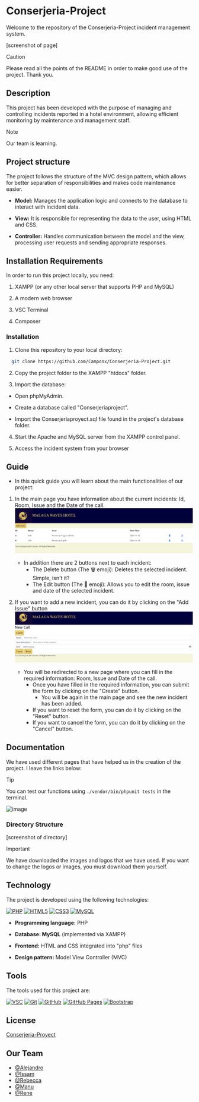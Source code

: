 # Conserjeria-Project
Welcome to the repository of the Conserjeria-Project incident management system.

[screenshot of page]

>[!CAUTION]
>Please read all the points of the README in order to make good use of the project. Thank you.

## Description
This project has been developed with the purpose of managing and controlling incidents reported in a hotel environment, allowing efficient monitoring by maintenance and management staff.

>[!NOTE]
>Our team is learning.

## Project structure
The project follows the structure of the MVC design pattern, which allows for better separation of responsibilities and makes code maintenance easier.

- **Model:** Manages the application logic and connects to the database to interact with incident data.

- **View:** It is responsible for representing the data to the user, using HTML and CSS.

- **Controller:** Handles communication between the model and the view, processing user requests and sending appropriate responses.

## Installation Requirements
In order to run this project locally, you need:

  1. XAMPP (or any other local server that supports PHP and MySQL)

  2. A modern web browser

  3. VSC Terminal

  4. Composer

### Installation
1. Clone this repository to your local directory:

```bash
  git clone https://github.com/Camposx/Conserjeria-Project.git
```

2. Copy the project folder to the XAMPP "htdocs" folder.

3. Import the database:
- Open phpMyAdmin.

- Create a database called "Conserjeriaproject".

- Import the Conserjeriaproyect.sql file found in the project's database folder.

4. Start the Apache and MySQL server from the XAMPP control panel.

5. Access the incident system from your browser

## Guide
- In this quick guide you will learn about the main functionalities of our project:


1. In the main page you have information about the current incidents: Id, Room, Issue and the Date of the call.
![screenshot of our main page](/public/img/indexMalagaWavesHotel.png)
    - In addition there are 2 buttons next to each incident: 
      - The Delete button (The 🗑️ emoji): Deletes the selected incident. Simple, isn't it?
      - The Edit button (The 📝 emoji): Allows you to edit the room, issue and date of the selected incident.

2. If you want to add a new incident, you can do it by clicking on the "Add Issue" button
![Our new calls form ](/public/img/formulario.png)
    - You will be redirected to a new page where you can fill in the required information: Room, Issue and Date of the call.
      - Once you have filled in the required information, you can submit the form by clicking on the "Create" button.
        - You will be again in the main page and see the new incident has been added.
      - If you want to reset the form, you can do it by clicking on the "Reset" button.
      - If you want to cancel the form, you can do it by clicking on the "Cancel" button.
    

## Documentation
We have used different pages that have helped us in the creation of the project. I leave the links below:

>[!TIP]
>You can test our functions using `./vendor/bin/phpunit tests` in the terminal.

![image](https://github.com/user-attachments/assets/d35188bd-2cf2-4a30-8b25-a9c7ec893e82)

### Directory Structure
[screenshot of directory]

>[!IMPORTANT]
>We have downloaded the images and logos that we have used. If you want to change the logos or images, you must download them yourself.

## Technology
The project is developed using the following technologies:

<a href='#777BB4' target="_blank"><img alt='PHP' src='https://img.shields.io/badge/PHP-100000?style=for-the-badge&logo=PHP&logoColor=FFFFFF&labelColor=8892be&color=8892be'/></a>
<a href='https://github.com/shivamkapasia0' target="_blank"><img alt='HTML5' src='https://img.shields.io/badge/HTML5-100000?style=for-the-badge&logo=HTML5&logoColor=white&labelColor=E34F26&color=E34F26'/></a>
<a href='https://github.com/shivamkapasia0' target="_blank"><img alt='CSS3' src='https://img.shields.io/badge/CSS3-100000?style=for-the-badge&logo=CSS3&logoColor=white&labelColor=1572B6&color=1572B6'/></a>
<a href='#4479A1' target="_blank"><img alt='MySQL' src='https://img.shields.io/badge/MySQL-100000?style=for-the-badge&logo=MySQL&logoColor=white&labelColor=00758f&color=00758f'/></a>

- **Programming language:** PHP

- **Database: MySQL** (implemented via XAMPP)

- **Frontend:** HTML and CSS integrated into "php" files

- **Design pattern:** Model View Controller (MVC)

## Tools
The tools used for this project are:

<a href='visual studio code' target="_blank"><img alt='VSC' src='https://img.shields.io/badge/VSC-100000?style=for-the-badge&logo=VSC&logoColor=white&labelColor=0277BD&color=0277BD'/></a>
<a href='https://github.com/shivamkapasia0' target="_blank"><img alt='Git' src='https://img.shields.io/badge/Git-100000?style=for-the-badge&logo=Git&logoColor=white&labelColor=F05032&color=F05032'/></a>
<a href='https://github.com/shivamkapasia0' target="_blank"><img alt='GitHub' src='https://img.shields.io/badge/GitHub-100000?style=for-the-badge&logo=GitHub&logoColor=white&labelColor=181717&color=181717'/></a>
<a href='https://github.com/shivamkapasia0' target="_blank"><img alt='GitHub Pages' src='https://img.shields.io/badge/GitHub_Pages-100000?style=for-the-badge&logo=GitHub Pages&logoColor=white&labelColor=222222&color=222222'/></a>
<a href='https://github.com/shivamkapasia0' target="_blank"><img alt='Bootstrap' src='https://img.shields.io/badge/Bootstrap-100000?style=for-the-badge&logo=Bootstrap&logoColor=white&labelColor=7952B3&color=7952B3'/></a>

## License
[Conserjeria-Proyect](https://github.com/Camposx/Conserjeria-Project)

## Our Team
- [@Alejandro](https://github.com/Camposx)
- [@Issam](https://github.com/issamchlf)
- [@Rebecca](https://github.com/rebecabernal)
- [@Manu](https://github.com/Manusitox360)
- [@Rene](https://github.com/mrene42)
